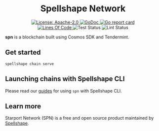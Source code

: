 <div align="center">
  <h1>Spellshape Network</h1>
</div>

<div align="center">
  <a href="https://github.com/cosmos/cosmos-sdk/blob/main/LICENSE">
    <img alt="License: Apache-2.0" src="https://img.shields.io/github/license/cosmos/cosmos-sdk.svg" />
  </a>
  <a href="https://pkg.go.dev/github.com/tendermint/spn?tab=doc">
    <img alt="GoDoc" src="https://pkg.go.dev/badge/github.com/tendermint/spn.svg" />
  </a>
  <a href="https://goreportcard.com/report/github.com/tendermint/spn">
    <img alt="Go report card" src="https://goreportcard.com/badge/github.com/tendermint/spn" />
  </a>
<!--
  <a href="https://codecov.io/gh/tendermint/spn">
    <img alt="Code Coverage" src="https://codecov.io/gh/tendermint/spn/branch/develop/graph/badge.svg" />
  </a>
-->
</div>
<div align="center">
  <a href="https://github.com/tendermint/spn">
    <img alt="Lines Of Code" src="https://tokei.rs/b1/github/tendermint/spn" />
  </a>
    <img alt="Test Status" src="https://github.com/tendermint/spn/workflows/Test/badge.svg" />
    <img alt="Lint Status" src="https://github.com/tendermint/spn/workflows/Lint/badge.svg" />
</div>

**spn** is a blockchain built using Cosmos SDK and Tendermint.

## Get started

```
spellshape chain serve
```

## Launching chains with Spellshape CLI

Please read our [guides](https://docs.spellshape.com/network/introduction) for using `spn` with Spellshape CLI.

## Learn more

Starport Network (SPN) is a free and open source product maintained by [Spellshape](https://spellshape.com).
